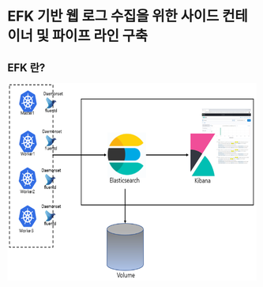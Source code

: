 # EFK 기반 웹 로그 수집을 위한 사이드 컨테이너 및 파이프 라인 구축

## EFK 란?   

<img src="https://github.com/Virusuki/Kubernetes/blob/main/k8s-develop/Logging%20(container)/files/EFK%20%EC%95%84%ED%82%A4%ED%85%8D%EC%B2%98.PNG" width="550px" height="400px" title="px(픽셀) 크기 설정" alt="EFK 웹 사이드카 아키텍처"></img><br/>
